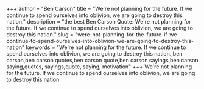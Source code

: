 +++
author = "Ben Carson"
title = "We're not planning for the future. If we continue to spend ourselves into oblivion, we are going to destroy this nation."
description = "the best Ben Carson Quote: We're not planning for the future. If we continue to spend ourselves into oblivion, we are going to destroy this nation."
slug = "were-not-planning-for-the-future-if-we-continue-to-spend-ourselves-into-oblivion-we-are-going-to-destroy-this-nation"
keywords = "We're not planning for the future. If we continue to spend ourselves into oblivion, we are going to destroy this nation.,ben carson,ben carson quotes,ben carson quote,ben carson sayings,ben carson saying,quotes, sayings,quote, saying, motivation"
+++
We're not planning for the future. If we continue to spend ourselves into oblivion, we are going to destroy this nation.
